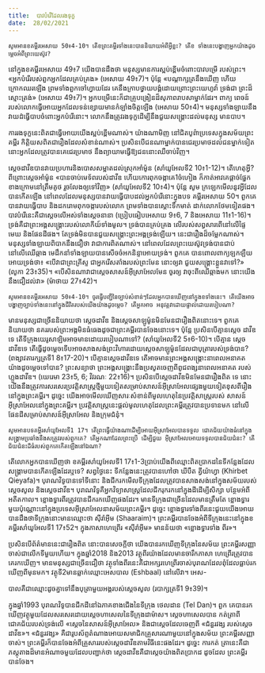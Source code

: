 ```yaml
---
title:  បាវបំរើដែលរងទុក្ខ
date:  28/02/2021
---
```


`សូមអានខគម្ពីរអេសាយ 50៖4-10។ តើខព្រះគម្ពីរទាំងនេះបាននិយាយអំពីអ្វីខ្លះ? តើខ ទាំងនេះបង្ហាញអ្នកយ៉ាងដូចម្តេចអំពីព្រះយេស៊ូវ?`

នៅក្នុងខគម្ពីរអេសាយ 49៖7 យើងបានដឹងថា មនុស្សមានការស្អប់ខ្ពើមចំពោះបាវបម្រើ របស់ព្រះ។ «អ្នកបំរើរបស់ពួកអ្នកដែលគ្រប់គ្រង» (អេសាយ 49៖7)។ ប៉ុន្តែ «បណ្តាក្សត្រនឹងឃើញ ហើយក្រោកឈរឡើង ព្រមទាំងពួកចៅហ្វាយដែរ គេនឹងក្រាបថ្វាយបង្គំដោយព្រោះព្រះយេហូវ៉ា ទ្រង់ជា ព្រះដ៏ស្មោះត្រង់» (អេសាយ 49៖7)។ អ្នកបម្រើនេះក៏ជាគ្រូបង្រៀនដ៏សុភាពរាបសាម្នាក់ដែរ។ ពាក្យ ពេចន៍របស់លោកធ្វើអោយអ្នកដែលទន់ខ្សោយមានកំឡាំងចិត្តឡើង (អេសាយ 50៖4)។ មនុស្សទាំងឡាយនឹងវាយដំធ្វើបាបចំពោះអ្នកបំរើនោះ។ លោកនឹងត្រូវរងទុក្ខដើម្បីនឹងជួយសង្គ្រោះដល់មនុស្ស មានបាប។

ការរងទុក្ខនេះពិតជាធ្វើអោយយើងស្អប់ខ្ពើមណាស់។ យ៉ាងណាមិញ នៅជិតបូព៌ាប្រទេសក្នុងសម័យព្រះគម្ពីរ កិត្ដិយសពិតជារឿងដែលសំខាន់ណាស់។ ប្រសិនបើជនណាម្នាក់បានជេរប្រមាថដល់ជនម្នាក់ទៀត នោះអ្នកដែលត្រូវបានគេជេរប្រមាថ នឹងព្យាយាមធ្វើឱ្យជននោះឈឺចាប់វិញ។

ស្តេចដាវីឌបានវាយប្រហារនិងបោសសម្អាតដល់ស្រុកអាំម៉ូន (សាំយូអែលទី2 10៖1-12)។ តើហេតុអ្វី? ពីព្រោះស្តេចអាំម៉ូន «បានចាប់មេទ័ពរបស់ដាវីឌ ហើយកោរពុកចង្កាគេ1ចំហៀង ក៏កាត់អាវគេផ្តាច់ផ្នែកខាងក្រោមនៅត្រឹមគូថ រួចលែងឲ្យទៅវិញ» (សាំយូអែលទី2 10៖4)។ ប៉ុន្តែ សូម ក្រឡេកមើលនូវអ្វីដែលបានកើតឡើង នៅពេលដែលមនុស្សបានវាយធ្វើបាបដល់អ្នកបំរើនោះក្នុងបទ គម្ពីរអេសាយ 50។ ពួកគេបានវាយធ្វើបាប និងដករោមពុកចង្ការបស់លោក ព្រមទាំងបានស្តោះទឹកមាត់ ដាក់លោកថែមទៀតផង។ បាវបំរើនេះគឺជាស្តេចលើអស់ទាំងស្តេចនានា (ប្រៀបធៀបអេសាយ 9៖6, 7 និងអេសាយ 11៖1-16)។ ទ្រង់គឺជាព្រះអង្គសង្គ្រោះរបស់លោកីយ៍ទាំងមូល។ ទ្រង់បានគ្រប់គ្រង លើរបស់សព្វសារពើនៅលើផ្ទៃមេឃ និងផែនដីផង។ តែទ្រង់មិនបានជួយសង្រ្គោះព្រះអង្គទ្រង់ឡើយ។ នេះជារឿងដ៏ចម្លែកណាស់។ មនុស្សទាំងឡាយពិបាកនឹងជឿថា វាជាការពិតណាស់។ នៅពេលដែលព្រះយេស៊ូវទ្រង់បានជាប់នៅលើឈើឆ្កាង មេដឹកនាំទាំងឡាយបានសើចចំអកនិន្ទាអោយទ្រង់។ ពួកគេ បានពោលពាក្យឡកឡឺយអោយទ្រង់ថា៖ «បើវាជាព្រះគ្រីស្ទ ជាអ្នករើសតាំងរបស់ព្រះមែន នោះឲ្យវា ជួយសង្គ្រោះខ្លួនវាទៅ?» (លូកា 23៖35)។ «បើសិនណាវាជាស្តេចសាសន៍អ៊ីស្រាអែលមែន ចូរឲ្យ វាចុះពីឈើឆ្កាងមក នោះយើងនឹងជឿដល់វា» (ម៉ាថាយ 27៖42)។

`សូមអានខគម្ពីរអេសាយ 50៖4-10។ ចូរធ្វើបញ្ជីនៃច្បាប់សំខាន់ៗដែលអ្នកបានឃើញនៅក្នុងខទាំងនេះ។ តើយើងអាចបង្ហាញច្បាប់ទាំងនេះនៅក្នុងជីវិតរបស់យើងយ៉ាងដូចម្តេច? តើអ្នកអាច អនុវត្តវាដោយផ្ទាល់ដោយរបៀបណា?`

មានមនុស្សជាច្រើននិយាយថា សេ្តចដាវីឌ និងស្តេចសាឡូម៉ូនមិនមែនជារឿងពិតនោះទេ។ ពួកគេនិយាយថា នគររបស់ព្រះអង្គមិនធំធេងដូចជាព្រះគម្ពីរបានចែងនោះទេ។ ប៉ុន្តែ ប្រសិនបើគ្មានស្តេច ដាវីឌទេ តើទីក្រុងយេរូសាឡិមអាចមានដោយរបៀបណាទៅ? (សាំយូអែលទី2 5៖6-10)។ បើគ្មាន ស្តេចដាវីឌទេ តើធ្វើដូចម្តេចទើបអាចសាងសង់ព្រះវិហារដោយស្តេចសាឡូម៉ូនដែលជាបុត្រារបស់ទ្រង់បាន? (ពង្សាវតារក្សត្រទី1 8៖17-20)។ បើគ្មានស្តេចដាវីឌទេ តើអាចមានព្រះអង្គសង្គ្រោះនាពេលអនាគតយ៉ាងដូចម្តេចទៅបាន? ព្រះសន្យាថា ព្រះអង្គសង្គ្រោះនឹងប្រសូតចេញពីពូជពង្សនាពេលអនាគត របស់ហ្លួងដាវីឌ។ (យេរេមា 23៖5, 6; វិវរណៈ 22៖16)។ ប្រសិនបើស្តេចដាវីឌមិនមែនជារឿងពិត ទេ នោះយើងនឹងត្រូវការសរសេរប្រវត្តិសាស្ត្រថ្មីមួយទៀតសម្រាប់សាសន៍អ៊ីស្រាអែលផ្សេងមួយទៀតខុសពីរឿងនៅក្នុងព្រះគម្ពីរ។ ដូច្នេះ យើងអាចមើលឃើញសារៈសំខាន់ពីមូលហេតុនៃប្រវត្តិសាស្ត្ររបស់ សាសន៍អ៊ីស្រាអែលនៅក្នុងព្រះគម្ពីរ។ ប្រវត្ដិសាស្ដ្រនេះផ្ដល់មូលហេតុដែលព្រះគម្ពីរត្រូវបានប្រទានមក នៅលើផែនដីសម្រាប់សាសន៍អ៊ីស្រាអែល និងក្រុមជំនុំ។

`សូមអានបទគម្ពីរសាំយូអែលទី1 17។ តើព្រះធ្វើយ៉ាងណាដើម្បីអោយអ៊ីស្រាអែលបានទទួល ជោគជ័យយ៉ាងធំនៅក្នុងសង្គ្រាមប្រឆាំងនឹងសត្រូវរបស់ពួកគេ? តើអ្នកណាដែលព្រះប្រើ ដើម្បីជួយ អ៊ីស្រាអែលអោយទទូលបានជ័យជំនះ? តើជ័យជំនះដ៏ធំរបស់ពួកគេកើតឡើងនៅឯណា?`

តើលោកអ្នកបានឃើញថា ខគម្ពីរសាំយូអែលទី1 17៖1-3ប្រាប់យើងពីឈ្មោះពិតប្រាកដនៃទីកន្លែងដែលសង្គ្រាមបានកើតឡើងដែរឬទេ? សព្វថ្ងៃនេះ ទីកន្លែងនេះត្រូវបានហៅថា ឃីបឺត គ្វីយ៉ាហ្វា (Khirbet Qieyafa)។ បុរាណវិទូបានទៅទីនោះ និងជីករកមើលទីក្រុងដែលត្រូវបានសាងសង់នៅក្នុងសម័យរបស់ស្តេចសូល និងស្តេចដាវីឌ។ បុរាណវិទូគឺអ្នកវិទ្យាសាស្ត្រដែលជីករុករកនៅក្នុងដីដើម្បីសិក្សា បន្ថែមអំពីអតីតកាល។ ខ្លោងទ្វារពីរត្រូវបានជីករកឃើញផងដែរ។ មានទីក្រុងជាច្រើនដែលមានត្រឹមតែ ខ្លោងទ្វារមួយប៉ុណ្ណោះនៅក្នុងប្រទេសអ៊ីស្រាអែលនាសម័យព្រះគម្ពីរ។ ដូច្នេះ ខ្លោងទ្វារទាំងពីរនេះជួយយើងអោយបានដឹងថាទីក្រុងនោះមានឈ្មោះថា ស៊ីរ៉ាអ៊ីម (Shaaraim)។ ព្រះគម្ពីរបានចែងអំពីទីក្រុងនេះនៅក្នុងខគម្ពីរសាំយូអែលទី1 17៖52។ ក្នុងភាសាហេព្រើរ «ស៊ីរ៉ាអ៊ីម» មានន័យថា «ខ្លោងទ្វារទាំង ពីរ»។

ប្រសិនបើព័ត៌មាននេះជារឿងពិត នោះបានសេចក្តីថា យើងបានរកឃើញទីក្រុងនៃសម័យ ព្រះគម្ពីរសញ្ញាចាស់ជាលើកទីមួយហើយ។ ក្នុងឆ្នាំ2018 និង2013 វត្ថុពីរយ៉ាងដែលមានចារឹកភាសា ហេព្រើរត្រូវបានគេរកឃើញ។ មានមនុស្សជាច្រើនជឿថា វត្ថុទាំងពីរនេះគឺជាអក្សរហេព្រីរចាស់បុរាណដែលពុំដែលធ្លាប់រកឃើញពីមុនមក។ វត្ថុទី2មានឆ្លាក់ឈ្មោះអេសបាល (Eshbaal) នៅលើវា។ អេស-

បាលគឺជាឈ្មោះដូចគ្នាទៅនឹងបុត្រាមួយអង្គរបស់ស្តេចសូល (របាក្សត្រទី1 9៖39)។

ក្នុងឆ្នាំ1993 បុរាណវិទូបានជីកដីនៅឯភាគខាងជើងនៃទីក្រុង ថេលដាន (Tel Dan)។ ពួក គេបានរកឃើញវត្ថុមួយដែលសរសេរដោយស្តេចហាសេលនៃទីក្រុងដាម៉ាស។ ស្តេចហាសេលបាន កត់ត្រាពីជោគជ័យរបស់ទ្រង់លើ «ស្តេចនៃសាសន៍អ៊ីស្រាអែល» និងជាស្តេចដែលចេញពី «ជំនួរវង្ស របស់ស្តេចដាវីឌ»។ «ជំនួរវង្ស» គឺជារូបស័ព្ទតំណាងអោយសមាជិកគ្រួសារណាមួយនៅក្នុងសម័យ ព្រះគម្ពីរសញ្ញាចាស់។ ព្រះគម្ពីរក៏បានចែងអំពីគ្រួសាររបស់ស្តេចដាវីឌតាមវិធីនេះផងដែរ។ ដូច្នេះ ការកត់ ត្រានេះគឺជាភស្តុតាងដ៏មានអំណាចមួយដែលបញ្ជាក់ថា ស្តេចដាវីឌគឺជាស្តេចយ៉ាងពិតប្រាកដ ដូចដែល ព្រះគម្ពីរបានចែង។